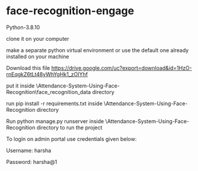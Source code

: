 # face-recognition-engage
Python-3.8.10

clone it on your computer

make a separate python virtual environment or use the default one already installed on your machine

Download this file https://drive.google.com/uc?export=download&id=1HzO-rnEqgkZ6tLt48yWhYgHk1_zOIYhf

put it inside \Attendance-System-Using-Face-Recognition\face_recognition_data directory

run pip install -r requirements.txt inside \Attendance-System-Using-Face-Recognition directory

Run python manage.py runserver inside \Attendance-System-Using-Face-Recognition directory to run the project

To login on admin portal use credentials given below:

Username: harsha

Password: harsha@1
